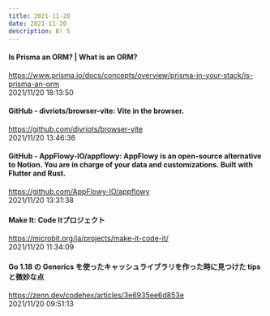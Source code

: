```yaml
---
title: 2021-11-20
date: 2021-11-20
description: B! 5
---
```


#### Is Prisma an ORM? | What is an ORM?
https://www.prisma.io/docs/concepts/overview/prisma-in-your-stack/is-prisma-an-orm<br>
2021/11/20 18:13:50<br>


#### GitHub - divriots/browser-vite: Vite in the browser.
https://github.com/divriots/browser-vite<br>
2021/11/20 13:46:36<br>


#### GitHub - AppFlowy-IO/appflowy: AppFlowy is an open-source alternative to Notion. You are in charge of your data and customizations. Built with Flutter and Rust.
https://github.com/AppFlowy-IO/appflowy<br>
2021/11/20 13:31:38<br>


#### Make It: Code Itプロジェクト
https://microbit.org/ja/projects/make-it-code-it/<br>
2021/11/20 11:34:09<br>


#### Go 1.18 の Generics を使ったキャッシュライブラリを作った時に見つけた tips と微妙な点
https://zenn.dev/codehex/articles/3e6935ee6d853e<br>
2021/11/20 09:51:13<br>


